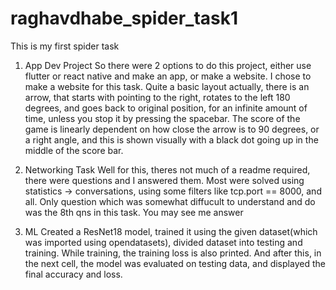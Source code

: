 # raghavdhabe_spider_task1
This is my first spider task

1. App Dev Project
So there were 2 options to do this project, either use flutter or react native and make an app, or make a website. I chose to make a website for this task. Quite a basic layout actually,
there is an arrow, that starts with pointing to the right, rotates to the left 180 degrees, and goes back to original position, for an infinite amount of time, unless you stop it by pressing the spacebar. The score of the game is linearly dependent on how close the arrow is to 90 degrees, or a right angle, and this is shown visually with a black dot going up in the middle of the score bar. 

2. Networking Task
Well for this, theres not much of a readme required, there were questions and I answered them. Most were solved using statistics -> conversations, using some filters like tcp.port == 8000, and all. Only question which was somewhat diffucult to understand and do was the 8th qns in this task. You may see me answer

3. ML
Created a ResNet18 model, trained it using the given dataset(which was imported using opendatasets), divided dataset into testing and training.
While training, the training loss is also printed. And after this, in the next cell, the model was evaluated on testing data, and displayed the final accuracy and loss. 
